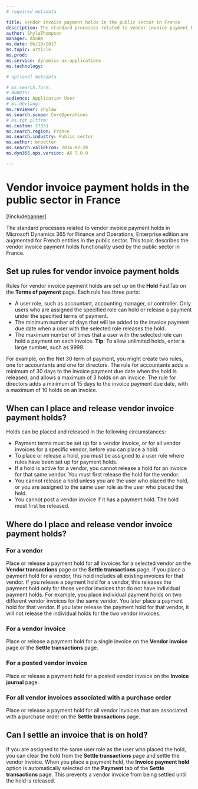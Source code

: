 ```yaml
---
# required metadata

title: Vendor invoice payment holds in the public sector in France
description: The standard processes related to vendor invoice payment holds in Microsoft Dynamics 365 for Finance and Operations, Enterprise edition are augmented for French entities in the public sector. This topic describes the vendor invoice payment holds functionality used by the public sector in France.
author: ShylaThompson
manager: AnnBe
ms.date: 06/20/2017
ms.topic: article
ms.prod: 
ms.service: dynamics-ax-applications
ms.technology: 

# optional metadata

# ms.search.form: 
# ROBOTS: 
audience: Application User
# ms.devlang: 
ms.reviewer: shylaw
ms.search.scope: CoreOperations
# ms.tgt_pltfrm: 
ms.custom: 27331
ms.search.region: France
ms.search.industry: Public sector
ms.author: brpotter
ms.search.validFrom: 2016-02-28
ms.dyn365.ops.version: AX 7.0.0

---
```


# Vendor invoice payment holds in the public sector in France

[!include[banner](../includes/banner.md)]


The standard processes related to vendor invoice payment holds in Microsoft Dynamics 365 for Finance and Operations, Enterprise edition are augmented for French entities in the public sector. This topic describes the vendor invoice payment holds functionality used by the public sector in France.

Set up rules for vendor invoice payment holds
---------------------------------------------

Rules for vendor invoice payment holds are set up on the **Hold** FastTab on the **Terms of payment** page. Each rule has three parts:

-   A user role, such as accountant, accounting manager, or controller. Only users who are assigned the specified role can hold or release a payment under the specified terms of payment.
-   The minimum number of days that will be added to the invoice payment due date when a user with the selected role releases the hold.
-   The maximum number of times that a user with the selected role can hold a payment on each invoice. **Tip**: To allow unlimited holds, enter a large number, such as 9999.

For example, on the Net 30 term of payment, you might create two rules, one for accountants and one for directors. The rule for accountants adds a minimum of 30 days to the invoice payment due date when the hold is released, and allows a maximum of 3 holds on an invoice. The rule for directors adds a minimum of 15 days to the invoice payment due date, with a maximum of 10 holds on an invoice.

## When can I place and release vendor invoice payment holds?
Holds can be placed and released in the following circumstances:

-   Payment terms must be set up for a vendor invoice, or for all vendor invoices for a specific vendor, before you can place a hold.
-   To place or release a hold, you must be assigned to a user role where rules have been set up for payment holds.
-   If a hold is active for a vendor, you cannot release a hold for an invoice for that same vendor. You must first release the hold for the vendor.
-   You cannot release a hold unless you are the user who placed the hold, or you are assigned to the same user role as the user who placed the hold.
-   You cannot post a vendor invoice if it has a payment hold. The hold must first be released.

## Where do I place and release vendor invoice payment holds?
### For a vendor
Place or release a payment hold for all invoices for a selected vendor on the **Vendor transactions** page or the **Settle transactions** page. If you place a payment hold for a vendor, this hold includes all existing invoices for that vendor. If you release a payment hold for a vendor, this releases the payment hold only for those vendor invoices that do not have individual payment holds. For example, you place individual payment holds on two different vendor invoices for the same vendor. You later place a payment hold for that vendor. If you later release the payment hold for that vendor, it will not release the individual holds for the two vendor invoices.

### For a vendor invoice

Place or release a payment hold for a single invoice on the **Vendor invoice** page or the **Settle transactions** page.

### For a posted vendor invoice

Place or release a payment hold for a posted vendor invoice on the **Invoice journal** page.

### For all vendor invoices associated with a purchase order

Place or release a payment hold for all vendor invoices that are associated with a purchase order on the **Settle transactions** page.

## Can I settle an invoice that is on hold?
If you are assigned to the same user role as the user who placed the hold, you can clear the hold from the **Settle transactions** page and settle the vendor invoice. When you place a payment hold, the **Invoice payment hold** option is automatically selected on the **Payment** tab of the **Settle transactions** page. This prevents a vendor invoice from being settled until the hold is released.



